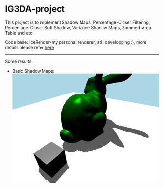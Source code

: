 # IG3DA-project

This project is to implement Shadow Maps, Percentage-Closer Filtering, Percentage-Closer Soft Shadow, Variance Shadow Maps, Summed-Area Table and etc. 

Code base: IceRender-my personal renderer, still developping :), more details please refer [here](codes/RenderEngine-branch2-For-implementation-of-VSSM-IG3DA-project-/README.md)

---------------------------------------------------------------------------------------------------------------------

Some results:

- Basic Shadow Maps:
![img1](results/SM.png)